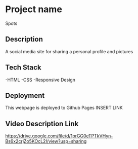 # Project name

Spots 

## Description

A social media site for sharing a personal profile and pictures

## Tech Stack

-HTML
-CSS
-Responsive Design

## Deployment

This webpage is deployed to Github Pages
INSERT LINK

## Video Description Link

https://drive.google.com/file/d/1prGG0eTPTkVHyn-Bs6x2crjZo5KOcL2I/view?usp=sharing
